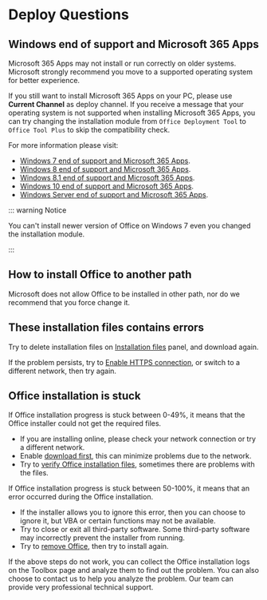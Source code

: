 # Deploy Questions

## Windows end of support and Microsoft 365 Apps

Microsoft 365 Apps may not install or run correctly on older systems. Microsoft strongly recommend you move to a supported operating system for better experience.

If you still want to install Microsoft 365 Apps on your PC, please use **Current Channel** as deploy channel. If you receive a message that your operating system is not supported when installing Microsoft 365 Apps, you can try changing the installation module from `Office Deployment Tool` to `Office Tool Plus` to skip the compatibility check.

For more information please visit:

- [Windows 7 end of support and Microsoft 365 Apps](https://learn.microsoft.com/en-us/microsoft-365-apps/end-of-support/windows-7-support).
- [Windows 8 end of support and Microsoft 365 Apps](https://learn.microsoft.com/en-us/microsoft-365-apps/end-of-support/windows-8-support).
- [Windows 8.1 end of support and Microsoft 365 Apps](https://learn.microsoft.com/en-us/microsoft-365-apps/end-of-support/windows-81-support).
- [Windows 10 end of support and Microsoft 365 Apps](https://learn.microsoft.com/en-us/microsoft-365-apps/end-of-support/windows-10-support).
- [Windows Server end of support and Microsoft 365 Apps](https://learn.microsoft.com/en-us/microsoft-365-apps/end-of-support/windows-server-support).

::: warning Notice

You can't install newer version of Office on Windows 7 even you changed the installation module.

:::

## How to install Office to another path

Microsoft does not allow Office to be installed in other path, nor do we recommend that you force change it.

## These installation files contains errors

Try to delete installation files on [Installation files](/usage/deploy/settings/basic.md#installation-files) panel, and download again.

If the problem persists, try to [Enable HTTPS connection](/usage/settings.md#connect-using-https), or switch to a different network, then try again.

## Office installation is stuck

If Office installation progress is stuck between 0-49%, it means that the Office installer could not get the required files.

- If you are installing online, please check your network connection or try a different network.
- Enable [download first](/usage/deploy/clean-deployment.md#download-first), this can minimize problems due to the network.
- Try to [verify Office installation files](/usage/deploy/settings/basic.md#installation-files), sometimes there are problems with the files.

If Office installation progress is stuck between 50-100%, it means that an error occurred during the Office installation.

- If the installer allows you to ignore this error, then you can choose to ignore it, but VBA or certain functions may not be available.
- Try to close or exit all third-party software. Some third-party software may incorrectly prevent the installer from running.
- Try to [remove Office](/usage/toolbox/office.md#remove-office), then try to install again.

If the above steps do not work, you can collect the Office installation logs on the Toolbox page and analyze them to find out the problem. You can also choose to contact us to help you analyze the problem. Our team can provide very professional technical support.
